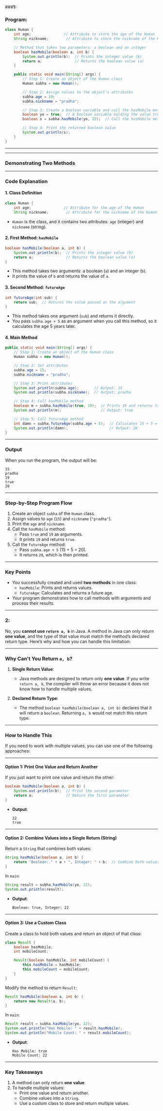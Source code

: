 ###**1:**
### **Program:**

```java
class Human {
    int age;               // Attribute to store the age of the Human
    String nickname;        // Attribute to store the nickname of the Human

    // Method that takes two parameters: a boolean and an integer
    boolean hasMobile(boolean a, int b) {
        System.out.println(b);  // Prints the integer value (b)
        return a;               // Returns the boolean value (a)
    }

    public static void main(String[] args) {
        // Step 1: Create an object of the Human class
        Human subha = new Human();

        // Step 2: Assign values to the object's attributes
        subha.age = 19;
        subha.nickname = "pradha";

        // Step 3: Create a boolean variable and call the hasMobile method
        boolean yo = true;  // A boolean variable holding the value true
        boolean s = subha.hasMobile(yo, 22);  // Call the hasMobile method

        // Step 4: Print the returned boolean value
        System.out.println(s);
    }
}
```

---
---
### **Demonstrating Two Methods**

---

### **Code Explanation**

#### **1. Class Definition**
```java
class Human {
    int age;               // Attribute for the age of the Human
    String nickname;        // Attribute for the nickname of the Human
```
- `Human` is the class, and it contains two attributes: `age` (integer) and `nickname` (string).

#### **2. First Method: `hasMobile`**
```java
boolean hasMobile(boolean a, int b) {
    System.out.println(b);  // Prints the integer value (b)
    return a;               // Returns the boolean value (a)
}
```
- This method takes two arguments: a boolean (`a`) and an integer (`b`).
- It prints the value of `b` and returns the value of `a`.

#### **3. Second Method: `futureAge`**
```java
int futureAge(int sub) {
    return sub;  // Returns the value passed as the argument
}
```
- This method takes one argument (`sub`) and returns it directly.
- You pass `subha.age + 5` as an argument when you call this method, so it calculates the age 5 years later.

#### **4. Main Method**
```java
public static void main(String[] args) {
    // Step 1: Create an object of the Human class
    Human subha = new Human();

    // Step 2: Set attributes
    subha.age = 15;
    subha.nickname = "pradha";

    // Step 3: Print attributes
    System.out.println(subha.age);       // Output: 15
    System.out.println(subha.nickname);  // Output: pradha

    // Step 4: Call hasMobile method
    boolean m = subha.hasMobile(true, 19);  // Prints 19 and returns true
    System.out.println(m);                  // Output: true

    // Step 5: Call futureAge method
    int damn = subha.futureAge(subha.age + 5);  // Calculates 15 + 5 = 20
    System.out.println(damn);                   // Output: 20
}
```

---

### **Output**

When you run the program, the output will be:
```
15
pradha
19
true
20
```

---

### **Step-by-Step Program Flow**
1. Create an object `subha` of the `Human` class.
2. Assign values to `age` (`15`) and `nickname` (`"pradha"`).
3. Print the `age` and `nickname`.
4. Call the `hasMobile` method:
   - Pass `true` and `19` as arguments.
   - It prints `19` and returns `true`.
5. Call the `futureAge` method:
   - Pass `subha.age + 5` (15 + 5 = 20).
   - It returns `20`, which is then printed.

---

### **Key Points**
- You successfully created and used **two methods** in one class:
  - `hasMobile`: Prints and returns values.
  - `futureAge`: Calculates and returns a future age.
- Your program demonstrates how to call methods with arguments and process their results.

---


### **2:**

No, you **cannot use `return a, b`** in Java. A method in Java can only return **one value**, and the type of that value must match the method’s declared return type. Here’s why and how you can handle this limitation:

---

### **Why Can't You Return `a, b`?**
1. **Single Return Value**:
   - Java methods are designed to return only **one value**. If you write `return a, b`, the compiler will throw an error because it does not know how to handle multiple values.

2. **Declared Return Type**:
   - The method `boolean hasMobile(boolean a, int b)` declares that it will return a `boolean`. Returning `a, b` would not match this return type.

---

### **How to Handle This**
If you need to work with multiple values, you can use one of the following approaches:

---

#### **Option 1: Print One Value and Return Another**
If you just want to print one value and return the other:
```java
boolean hasMobile(boolean a, int b) {
    System.out.println(b);  // Print the second parameter
    return a;               // Return the first parameter
}
```
- **Output**:
  ```
  22
  true
  ```

---

#### **Option 2: Combine Values into a Single Return (String)**
Return a `String` that combines both values:
```java
String hasMobile(boolean a, int b) {
    return "Boolean: " + a + ", Integer: " + b;  // Combine both values in a string
}
```
In `main`:
```java
String result = subha.hasMobile(yo, 22);
System.out.println(result);
```
- **Output**:
  ```
  Boolean: true, Integer: 22
  ```

---

#### **Option 3: Use a Custom Class**
Create a class to hold both values and return an object of that class:
```java
class Result {
    boolean hasMobile;
    int mobileCount;

    Result(boolean hasMobile, int mobileCount) {
        this.hasMobile = hasMobile;
        this.mobileCount = mobileCount;
    }
}
```

Modify the method to return `Result`:
```java
Result hasMobile(boolean a, int b) {
    return new Result(a, b);
}
```

In `main`:
```java
Result result = subha.hasMobile(yo, 22);
System.out.println("Has Mobile: " + result.hasMobile);
System.out.println("Mobile Count: " + result.mobileCount);
```

- **Output**:
  ```
  Has Mobile: true
  Mobile Count: 22
  ```

---

### **Key Takeaways**
1. A method can only return **one value**.
2. To handle multiple values:
   - Print one value and return another.
   - Combine values into a `String`.
   - Use a custom class to store and return multiple values.



